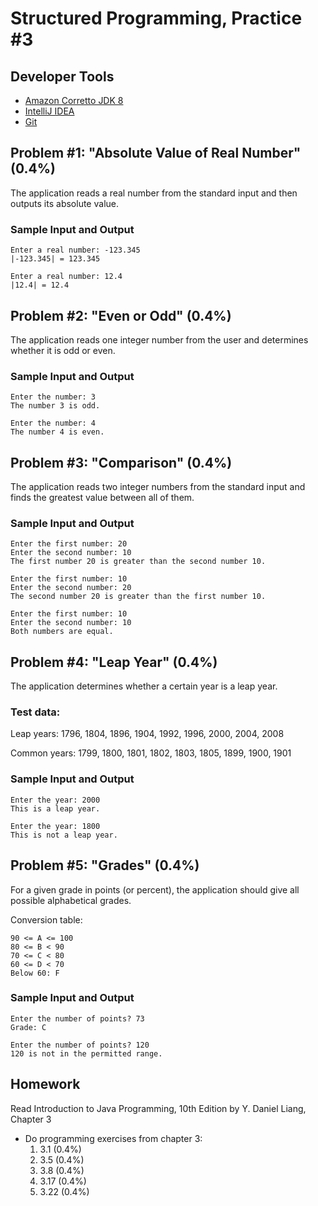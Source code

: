 Structured Programming, Practice #3
===================================

## Developer Tools

* [Amazon Corretto JDK 8](https://aws.amazon.com/corretto)
* [IntelliJ IDEA](https://www.jetbrains.com/idea/download)
* [Git](https://git-scm.com)

## Problem #1: "Absolute Value of Real Number" (0.4%)

The application reads a real number from the standard input and then outputs its absolute value.

### Sample Input and Output

```
Enter a real number: -123.345
|-123.345| = 123.345
```

```
Enter a real number: 12.4
|12.4| = 12.4
```

## Problem #2: "Even or Odd" (0.4%)

The application reads one integer number from the user and determines whether it is odd or even.

### Sample Input and Output

```
Enter the number: 3
The number 3 is odd.
```

```
Enter the number: 4
The number 4 is even.
```

## Problem #3: "Comparison" (0.4%)

The application reads two integer numbers from the standard input and finds the greatest
value between all of them.

### Sample Input and Output

```
Enter the first number: 20
Enter the second number: 10
The first number 20 is greater than the second number 10.
```

```
Enter the first number: 10
Enter the second number: 20
The second number 20 is greater than the first number 10.
```

```
Enter the first number: 10
Enter the second number: 10
Both numbers are equal.
```

## Problem #4: "Leap Year" (0.4%)

The application determines whether a certain year is a leap year.

### Test data:

Leap years:
1796, 1804, 1896, 1904, 1992, 1996, 2000, 2004, 2008

Common years:
1799, 1800, 1801, 1802, 1803, 1805, 1899, 1900, 1901

### Sample Input and Output

```
Enter the year: 2000
This is a leap year.
```

```
Enter the year: 1800
This is not a leap year.
```

## Problem #5: "Grades" (0.4%)

For a given grade in points (or percent), the application should give all possible alphabetical grades.

Conversion table:

```
90 <= A <= 100
80 <= B < 90
70 <= C < 80
60 <= D < 70
Below 60: F
```

### Sample Input and Output

```
Enter the number of points? 73
Grade: C
```

```
Enter the number of points? 120
120 is not in the permitted range.
```

## Homework

Read Introduction to Java Programming, 10th Edition by Y. Daniel Liang, Chapter 3

* Do programming exercises from chapter 3:
  1. 3.1 (0.4%)
  2. 3.5 (0.4%)
  3. 3.8 (0.4%)
  4. 3.17 (0.4%)
  5. 3.22 (0.4%)
